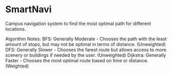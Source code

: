 # SmartNavi
Campus navigation system to find the most optimal path for different locations. 

Algorithm Notes:
BFS: Generally Moderate - Chooses the path with the least amount of stops, but may not be optimal in terms of distance. (Unweighted)
DFS: Generally Slower - Chooses the farest route but allows access to more scenery or buildings if needed by the user. (Unweighted)
Dijkstra: Generally Faster - Chooses the most optimal route based on time or distance. (Weighted)
